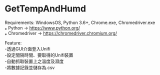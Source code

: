 
# GetTempAndHumd
  
<!-- # None -->
Requirements: WindowsOS, Python 3.6+, Chrome.exe, Chromedriver.exe <br>
⁎ Python -> https://www.python.org/<br>
⁎ Chromedriver -> https://chromedriver.chromium.org/<br>
<!-- # Feature -->
Feature:<br>
-透過GUI介面登入Unifi<br>
-設定間隔時間、要取得的Unifi裝置<br>
-自動抓取裝置上之溫度及濕度<br>
-將數據記錄並儲存為.csv<br>

